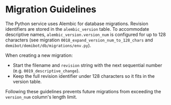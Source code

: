 # Migration Guidelines

The Python service uses Alembic for database migrations. Revision identifiers
are stored in the `alembic_version` table. To accommodate descriptive names,
`alembic_version.version_num` is configured for up to 128 characters (see
migration `0018_expand_version_num_to_128_chars` and
`demibot/demibot/db/migrations/env.py`).

When creating a new migration:

- Start the filename and `revision` string with the next sequential number
  (e.g. `0019_descriptive_change`).
- Keep the full revision identifier under 128 characters so it fits in the
  version table.

Following these guidelines prevents future migrations from exceeding the
`version_num` column's length limit.
